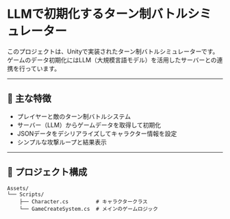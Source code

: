 # LLMで初期化するターン制バトルシミュレーター

このプロジェクトは、Unityで実装されたターン制バトルシミュレーターです。ゲームのデータ初期化にはLLM（大規模言語モデル）を活用したサーバーとの連携を行っています。

---

## 🚀 主な特徴

- プレイヤーと敵のターン制バトルシステム
- サーバー（LLM）からゲームデータを取得して初期化
- JSONデータをデシリアライズしてキャラクター情報を設定
- シンプルな攻撃ループと結果表示

---

## 📂 プロジェクト構成

```plaintext
Assets/
└── Scripts/
    ├── Character.cs         # キャラクタークラス
    └── GameCreateSystem.cs  # メインのゲームロジック
